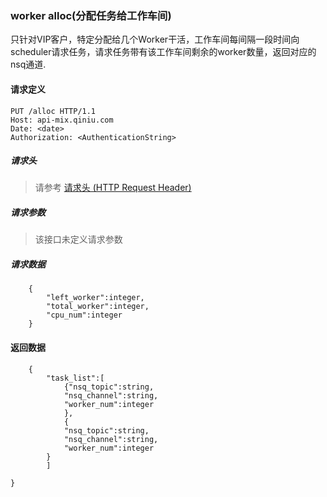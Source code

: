 ### worker alloc(分配任务给工作车间)

只针对VIP客户，特定分配给几个Worker干活，工作车间每间隔一段时间向scheduler请求任务，请求任务带有该工作车间剩余的worker数量，返回对应的nsq通道.
#### 请求定义

    PUT /alloc HTTP/1.1
    Host: api-mix.qiniu.com
    Date: <date>
    Authorization: <AuthenticationString>

##### 请求头

> 请参考 [请求头 (HTTP Request Header)](request.md)

##### 请求参数

> 该接口未定义请求参数

##### 请求数据

```
    {
        "left_worker":integer,
        "total_worker":integer,
        "cpu_num":integer
    }

```

#### 返回数据

```
    {
        "task_list":[
            {"nsq_topic":string,
            "nsq_channel":string,
            "worker_num":integer
            },
            {
            "nsq_topic":string,
            "nsq_channel":string,
            "worker_num":integer
        }
        ]

}
```

